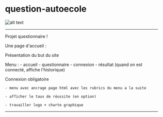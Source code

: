 # question-autoecole

![alt text](https://i.imgur.com/xXe3daE.png)

-------------------------------------------------------------------------------
Projet questionnaire !

Une page d'accueil :

Présentation du but du site

Menu :
	- accueil 
	- questionnaire
	- connexion
	- résultat (quand on est connecté, affiche l'historique)

Connexion obligatoire

	- menu avec ancrage page html avec les rubrics du menu a la suite 

	- afficher le taux de réussite (en option) 

	- travailler logo + charte graphique 


---------------------------------------------------------------------------------